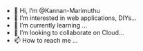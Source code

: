 - 👋 Hi, I’m @Kannan-Marimuthu
- 👀 I’m interested in web applications, DIYs...
- 🌱 I’m currently learning ...
- 💞️ I’m looking to collaborate on Cloud...
- 📫 How to reach me ...

<!---
Kannan-Marimuthu/Kannan-Marimuthu is a ✨ special ✨ repository because its `README.md` (this file) appears on your GitHub profile.
You can click the Preview link to take a look at your changes.
--->
